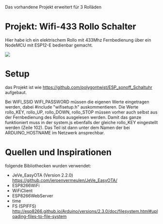 Das vorhandene Projekt erweitert für 3 Rolläden

# Projekt: Wifi-433 Rollo Schalter

Hier habe ich ein elektrischem Rollo mit 433Mhz Fernbedienung über ein NodeMCU mit ESP12-E bedienbar gemacht.


![](https://raw.githubusercontent.com/polygontwist/ESP_Node_Rolloswitch/master/bilder/screenshot.png)

# Setup
das Projekt ist wie https://github.com/polygontwist/ESP_sonoff_Schaltuhr aufgebaut.

Bei WIFI_SSID  WIFI_PASSWORD  müssen die eigenen Werte eingetragen werden, dabei #include "wifisetup.h" auskommentieren.
Die Werte rollo_KEY, rollo_UP, rollo_DOWN, rollo_STOP müssen vorher auch selbst aus der Fernbedienung des Rollos ausgelesen werden.
Damit das ganze funktioniert muss in der system.js ebenfalls der gleiche rollo_KEY eingestellt werden (Zeile 102).
Das Teil ist dann unter dem Namen der bei ARDUINO_HOSTNAME im Netzwerk ansprechbar.

# Quellen und Inspirationen
folgende Bibliothecken wurden verwendet:
* JeVe_EasyOTA (Version 2.2.0) https://github.com/jeroenvermeulen/JeVe_EasyOTA/
* ESP8266WiFi
* WiFiClient
* ESP8266WebServer
* time
* FS (SPIFFS)  http://esp8266.github.io/Arduino/versions/2.3.0/doc/filesystem.html#uploading-files-to-file-system

